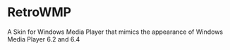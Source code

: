 # RetroWMP
A Skin for Windows Media Player that mimics the appearance of Windows Media Player 6.2 and 6.4

